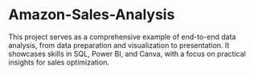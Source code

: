 # Amazon-Sales-Analysis
This project serves as a comprehensive example of end-to-end data analysis, from data preparation and visualization to presentation. It showcases skills in SQL, Power BI, and Canva, with a focus on practical insights for sales optimization.

